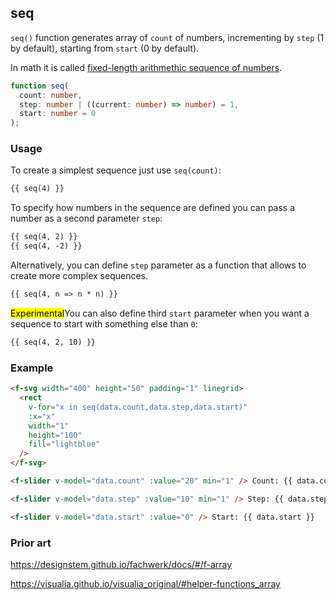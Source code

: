 ## seq

`seq()` function generates array of `count` of numbers, incrementing by `step` (1 by default), starting from `start` (0 by default).

In math it is called [fixed-length arithmethic sequence of numbers](https://mathigon.org/course/sequences/arithmetic-geometric).

```ts
function seq(
  count: number,
  step: number | ((current: number) => number) = 1,
  start: number = 0
);
```

### Usage

To create a simplest sequence just use `seq(count)`:

```md
{{ seq(4) }}
```

To specify how numbers in the sequence are defined you can pass a number as a second parameter `step`:

```md
{{ seq(4, 2) }}
{{ seq(4, -2) }}
```

Alternatively, you can define `step` parameter as a function that allows to create more complex sequences.

```md
{{ seq(4, n => n * n) }}
```

<mark>Experimental</mark>You can also define third `start` parameter when you want a sequence to start with something else than `0`:

```md
{{ seq(4, 2, 10) }}
```

### Example

```md
<f-svg width="400" height="50" padding="1" linegrid>
  <rect
    v-for="x in seq(data.count,data.step,data.start)"
    :x="x"
    width="1"
    height="100"
    fill="lightblue"
  />
</f-svg>

<f-slider v-model="data.count" :value="20" min="1" /> Count: {{ data.count }}

<f-slider v-model="data.step" :value="10" min="1" /> Step: {{ data.step }}

<f-slider v-model="data.start" :value="0" /> Start: {{ data.start }}
```

### Prior art

https://designstem.github.io/fachwerk/docs/#/f-array

https://visualia.github.io/visualia_original/#helper-functions_array
